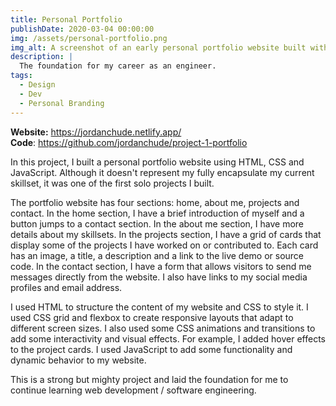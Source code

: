 ```yaml
---
title: Personal Portfolio
publishDate: 2020-03-04 00:00:00
img: /assets/personal-portfolio.png
img_alt: A screenshot of an early personal portfolio website built with HTML, CSS, and JavaScript.
description: |
  The foundation for my career as an engineer.
tags:
  - Design
  - Dev
  - Personal Branding
---
```


**Website:** https://jordanchude.netlify.app/ <br>
**Code**: https://github.com/jordanchude/project-1-portfolio

In this project, I built a personal portfolio website using HTML, CSS and JavaScript. Although it doesn't represent my fully encapsulate my current skillset, it was one of the first solo projects I built.

The portfolio website has four sections: home, about me, projects and contact. In the home section, I have a brief introduction of myself and a button jumps to a contact section. In the about me section, I have more details about my skillsets. In the projects section, I have a grid of cards that display some of the projects I have worked on or contributed to. Each card has an image, a title, a description and a link to the live demo or source code. In the contact section, I have a form that allows visitors to send me messages directly from the website. I also have links to my social media profiles and email address.

I used HTML to structure the content of my website and CSS to style it. I used CSS grid and flexbox to create responsive layouts that adapt to different screen sizes. I also used some CSS animations and transitions to add some interactivity and visual effects. For example, I added hover effects to the project cards. I used JavaScript to add some functionality and dynamic behavior to my website.

This is a strong but mighty project and laid the foundation for me to continue learning web development / software engineering.